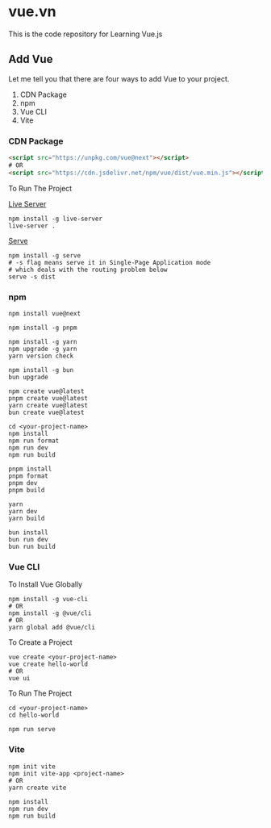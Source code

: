 # vue.vn
This is the code repository for Learning Vue.js

## Add Vue

Let me tell you that there are four ways to add Vue to your project.

1. CDN Package
2. npm
3. Vue CLI
4. Vite

### CDN Package

```html
<script src="https://unpkg.com/vue@next"></script>
# OR
<script src="https://cdn.jsdelivr.net/npm/vue/dist/vue.min.js"></script>
```

To Run The Project

[Live Server](https://github.com/tapio/live-server)
```
npm install -g live-server
live-server .
```

[Serve](https://github.com/vercel/serve)
```
npm install -g serve
# -s flag means serve it in Single-Page Application mode
# which deals with the routing problem below
serve -s dist
```

### npm

```
npm install vue@next

npm install -g pnpm

npm install -g yarn
npm upgrade -g yarn
yarn version check

npm install -g bun
bun upgrade

npm create vue@latest
pnpm create vue@latest
yarn create vue@latest
bun create vue@latest

cd <your-project-name>
npm install
npm run format
npm run dev
npm run build

pnpm install
pnpm format
pnpm dev
pnpm build

yarn
yarn dev
yarn build

bun install
bun run dev
bun run build
```

### Vue CLI

To Install Vue Globally

```
npm install -g vue-cli
# OR
npm install -g @vue/cli
# OR
yarn global add @vue/cli
```

To Create a Project

```
vue create <your-project-name>
vue create hello-world
# OR
vue ui
```

To Run The Project

```
cd <your-project-name>
cd hello-world

npm run serve
```

### Vite

```
npm init vite
npm init vite-app <project-name>
# OR
yarn create vite

npm install
npm run dev
npm run build
```